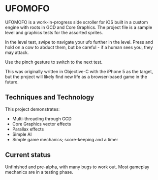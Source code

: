 # UFOMOFO

UFOMOFO is a work-in-progress side scroller for iOS built in a custom engine with roots in GCD and Core Graphics. The project file is a sample level and graphics tests for the assorted sprites. 

In the level test, swipe to navigate your ufo further in the level. Press and hold on a cow to abduct them, but be careful - if a human sees you, they may attack.

Use the pinch gesture to switch to the next test.

This was originally written in Objective-C with the iPhone 5 as the target, but the project will likely find new life as a browser-based game in the future.

## Techniques and Technology

This project demonstrates:

* Multi-threading through GCD
* Core Graphics vector effects
* Parallax effects
* Simple AI
* Simple game mechanics; score-keeping and a timer

## Current status

Unfinished and pre-alpha, with many bugs to work out. Most gameplay mechanics are in a testing phase.
